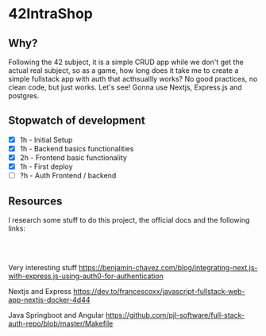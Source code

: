 # 42IntraShop

## Why?
Following the 42 subject, it is a simple CRUD app while we don't get the actual real subject, so as a game, how long does it take me to create a simple fullstack app with auth that acthsuallly works?
No good practices, no clean code, but just works. Let's see! Gonna use Nextjs, Express.js and postgres.

## Stopwatch of development

- [x] 1h - Initial Setup
- [x] 1h - Backend basics functionalities
- [x] 2h - Frontend basic functionality
- [x] 1h - First deploy
- [ ] ?h - Auth Frontend / backend

## Resources

I research some stuff to do this project, the official docs and the following links:

<br/><br/>

Very interesting stuff
https://benjamin-chavez.com/blog/integrating-next.js-with-express.js-using-auth0-for-authentication

Nextjs and Express
https://dev.to/francescoxx/javascript-fullstack-web-app-nextjs-docker-4d44

Java Springboot and Angular
https://github.com/pjl-software/full-stack-auth-repo/blob/master/Makefile
